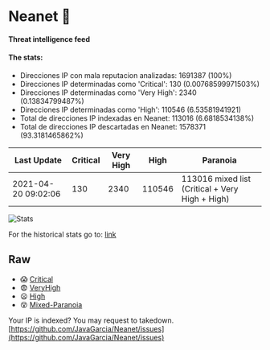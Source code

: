 # Neanet :hocho:
#### Threat intelligence feed
#### The stats:

- Direcciones IP con mala reputacion analizadas: 1691387 (100%)
- Direcciones IP determinadas como 'Critical':  130 (0.00768599971503%)
- Direcciones IP determinadas como 'Very High':  2340 (0.13834799487%)
- Direcciones IP determinadas como 'High':  110546 (6.53581941921)
- Total de direcciones IP indexadas en Neanet:  113016 (6.6818534138%)
- Total de direcciones IP descartadas en Neanet:  1578371 (93.3181465862%)

| Last Update | Critical | Very High | High | Paranoia |
| --- | --- | --- | --- | --- |
| 2021-04-20 09:02:06 | 130 | 2340 | 110546 | 113016 mixed list (Critical + Very High + High)|

![Stats](https://docs.google.com/spreadsheets/d/e/2PACX-1vSnaNMIXVabIpDJjufMlzH7poXnshF3mgd8Is1g9ytUEzVsP5my4Trn8f-xkoLLQ38xpL3HtmUexLo6/pubchart?oid=501124687&format=image)

For the historical stats go to: [link](/stats.csv)
## Raw
- :scream: [Critical](https://raw.githubusercontent.com/JavaGarcia/Neanet/master/blacklists/neanet_critical.txt)
- :fearful: [VeryHigh](https://raw.githubusercontent.com/JavaGarcia/Neanet/master/blacklists/neanet_veryHigh.txtt)
- :frowning: [High](https://raw.githubusercontent.com/JavaGarcia/Neanet/master/blacklists/neanet_high.txt)
- :dizzy_face: [Mixed-Paranoia](https://raw.githubusercontent.com/JavaGarcia/Neanet/master/blacklists/neanet_all.txt)


Your IP is indexed? You may request to takedown. [https://github.com/JavaGarcia/Neanet/issues](https://github.com/JavaGarcia/Neanet/issues)






























































































































































































































































































































































































































































































































































































































































































































































































































































































































































































































































































































































































































































































































































































































































































































































































































































































































































































































































































































































































































































































































































































































































































































































































































































































































































































































































































































































































































































































































































































































































































































































































































































































































































































































































































































































































































































































































































































































































































































































































































































































































































































































































































































































































































































































































































































































































































































































































































































































































































































































































































































































































































































































































































































































































































































































































































































































































































































































































































































































